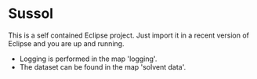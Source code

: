 # Sussol

This is a self contained Eclipse project. Just import it in a recent version of Eclipse and you are up and running.

- Logging is performed in the map 'logging'.
- The dataset can be found in the map 'solvent data'.
